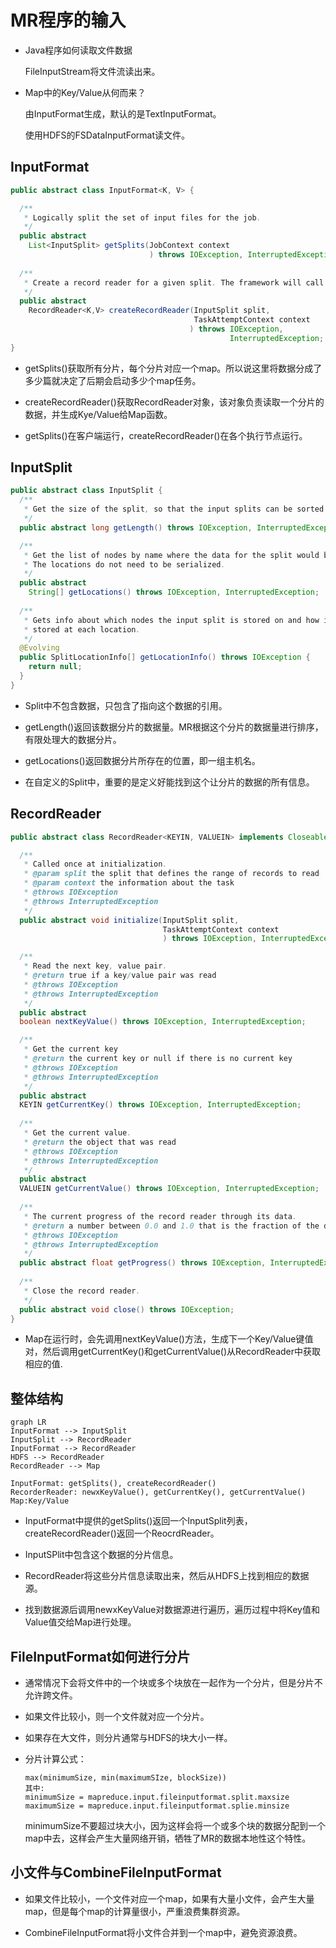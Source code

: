 # MR程序的输入

- Java程序如何读取文件数据

    FileInputStream将文件流读出来。

- Map中的Key/Value从何而来？

    由InputFormat生成，默认的是TextInputFormat。
    
    使用HDFS的FSDataInputFormat读文件。

## InputFormat

```java
public abstract class InputFormat<K, V> {

  /** 
   * Logically split the set of input files for the job.  
   */
  public abstract 
    List<InputSplit> getSplits(JobContext context
                               ) throws IOException, InterruptedException;
  
  /**
   * Create a record reader for a given split. The framework will call
   */
  public abstract 
    RecordReader<K,V> createRecordReader(InputSplit split,
                                         TaskAttemptContext context
                                        ) throws IOException, 
                                                 InterruptedException;
}
```

- getSplits()获取所有分片，每个分片对应一个map。所以说这里将数据分成了多少篇就决定了后期会启动多少个map任务。

- createRecordReader()获取RecordReader对象，该对象负责读取一个分片的数据，并生成Kye/Value给Map函数。

- getSplits()在客户端运行，createRecordReader()在各个执行节点运行。

## InputSplit

```java
public abstract class InputSplit {
  /**
   * Get the size of the split, so that the input splits can be sorted by size.
   */
  public abstract long getLength() throws IOException, InterruptedException;

  /**
   * Get the list of nodes by name where the data for the split would be local.
   * The locations do not need to be serialized.
   */
  public abstract 
    String[] getLocations() throws IOException, InterruptedException;
  
  /**
   * Gets info about which nodes the input split is stored on and how it is
   * stored at each location.
   */
  @Evolving
  public SplitLocationInfo[] getLocationInfo() throws IOException {
    return null;
  }
}
```

- Split中不包含数据，只包含了指向这个数据的引用。

- getLength()返回该数据分片的数据量。MR根据这个分片的数据量进行排序，有限处理大的数据分片。

- getLocations()返回数据分片所存在的位置，即一组主机名。

- 在自定义的Split中，重要的是定义好能找到这个让分片的数据的所有信息。

## RecordReader

```java
public abstract class RecordReader<KEYIN, VALUEIN> implements Closeable {

  /**
   * Called once at initialization.
   * @param split the split that defines the range of records to read
   * @param context the information about the task
   * @throws IOException
   * @throws InterruptedException
   */
  public abstract void initialize(InputSplit split,
                                  TaskAttemptContext context
                                  ) throws IOException, InterruptedException;

  /**
   * Read the next key, value pair.
   * @return true if a key/value pair was read
   * @throws IOException
   * @throws InterruptedException
   */
  public abstract 
  boolean nextKeyValue() throws IOException, InterruptedException;

  /**
   * Get the current key
   * @return the current key or null if there is no current key
   * @throws IOException
   * @throws InterruptedException
   */
  public abstract
  KEYIN getCurrentKey() throws IOException, InterruptedException;
  
  /**
   * Get the current value.
   * @return the object that was read
   * @throws IOException
   * @throws InterruptedException
   */
  public abstract 
  VALUEIN getCurrentValue() throws IOException, InterruptedException;
  
  /**
   * The current progress of the record reader through its data.
   * @return a number between 0.0 and 1.0 that is the fraction of the data read
   * @throws IOException
   * @throws InterruptedException
   */
  public abstract float getProgress() throws IOException, InterruptedException;
  
  /**
   * Close the record reader.
   */
  public abstract void close() throws IOException;
}

```

- Map在运行时，会先调用nextKeyValue()方法，生成下一个Key/Value键值对，然后调用getCurrentKey()和getCurrentValue()从RecordReader中获取相应的值.

## 整体结构

```mermaid
graph LR
InputFormat --> InputSplit
InputSplit --> RecordReader
InputFormat --> RecordReader
HDFS --> RecordReader
RecordReader --> Map
```

```
InputFormat: getSplits(), createRecordReader()
RecorderReader: newxKeyValue(), getCurrentKey(), getCurrentValue()
Map:Key/Value
```

- InputFormat中提供的getSplits()返回一个InputSplit列表，createRecordReader()返回一个ReocrdReader。

- InputSPlit中包含这个数据的分片信息。

- RecordReader将这些分片信息读取出来，然后从HDFS上找到相应的数据源。

- 找到数据源后调用newxKeyValue对数据源进行遍历，遍历过程中将Key值和Value值交给Map进行处理。

## FileInputFormat如何进行分片

- 通常情况下会将文件中的一个块或多个块放在一起作为一个分片，但是分片不允许跨文件。

- 如果文件比较小，则一个文件就对应一个分片。

- 如果存在大文件，则分片通常与HDFS的块大小一样。

- 分片计算公式：

  ```
  max(minimumSize, min(maximumSIze, blockSize))
  其中:
  minimumSize = mapreduce.input.fileinputformat.split.maxsize
  maximumSize = mapreduce.input.fileinputformat.splie.minsize
  ```
  minimumSize不要超过块大小，因为这样会将一个或多个块的数据分配到一个map中去，这样会产生大量网络开销，牺牲了MR的数据本地性这个特性。

## 小文件与CombineFileInputFormat

- 如果文件比较小，一个文件对应一个map，如果有大量小文件，会产生大量map，但是每个map的计算量很小，严重浪费集群资源。

- CombineFileInputFormat将小文件合并到一个map中，避免资源浪费。